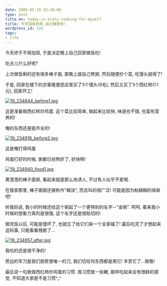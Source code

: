 ```yaml
---
date: 2005-05-19 23:30:00
type: post
title_en: today-is-eraly-cooking-for-myself
title: 今天回来的早,自己做饭吃!
wordpress_id: 115
tags:
- life
---
```


今天终于不用加班, 于是决定晚上自己回家做饭吃!  
  
吃点儿什么好呢?  
  
上次做饭剩的还有很多棒子面, 那晚上就自己熬粥, 然后随便抄个菜, 吃馒头就得了!  
  
于是, 回家在楼下的京客隆便民店里买了3个馒头(9毛), 然后又买了3个西红柿(1.1元), 回家开工!  

[](http://www.icbean.com/nickcheng/uploads/200505/19_234844_before1.jpg)[![19_234844_before1.jpg](http://nickcheng.com/wp-content/112902312757_tn.jpg)](http://nickcheng.com/wp-content/112902312757.jpg)
  
这是准备做西红柿炒鸡蛋. 这个菜比较简单, 做起来比较快, 味道也不错, 也蛮有营养的!  
  
俺的东西还是挺齐全的!  

[](http://www.icbean.com/nickcheng/uploads/200505/19_234918_before2.jpg)[![19_234918_before2.jpg](http://nickcheng.com/wp-content/112902314443_tn.jpg)](http://nickcheng.com/wp-content/112902314443.jpg)
  
这是俺打得鸡蛋  
  
鸡蛋打好的时候, 粥都已经熬好了, 好快啊!  

[](http://www.icbean.com/nickcheng/uploads/200505/19_234940_food1.jpg)[![19_234940_food1.jpg](http://nickcheng.com/wp-content/112902315373_tn.jpg)](http://nickcheng.com/wp-content/112902315373.jpg)
  
黄澄澄的棒子面粥, 看起来就是那么地诱人, 不过有人似乎不爱喝.  
  
在我家那里, 棒子面粥还被称作"糊涂", 而且叫的很广泛! 可能是因为粘糊糊的缘故吧!  
  
听我妈说, 我小的时候还给这个粥起了一个更特别的名字--"金粥". 呵呵, 看来我小时候的想象力真的是很强, 这个名字还是很贴切的!  
  
做完饭以后, 可能是饿坏了, 也就忘了给它们来一个全家福了! 最后吃完了才想起来这码事, 只能看看残骸了...  

[](http://www.icbean.com/nickcheng/uploads/200505/19_234957_after.jpg)[![19_234957_after.jpg](http://nickcheng.com/wp-content/112902316270_tn.jpg)](http://nickcheng.com/wp-content/112902316270.jpg)
  
我吃的还是很干净的!  
  
旁边的军刀是我们厨房里唯一的刀, 我们切任何东西都是用它! 辛苦它了...致敬!  
  
最后说一句我做西红柿炒鸡蛋的习惯. 我习惯放一些糖, 那样吃起来会有很鲜的感觉, 不知道大家是不是习惯^_^
